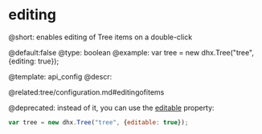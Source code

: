 editing
=============

@short: enables editing of Tree items on a double-click  
	
@default:false
@type: boolean
@example:
var tree = new dhx.Tree("tree", {editing: true});


@template:	api_config
@descr:


@related:tree/configuration.md#editingofitems





@deprecated: instead of it, you can use the [editable](tree/api/tree_editable_config.md) property:
~~~js
var tree = new dhx.Tree("tree", {editable: true});
~~~